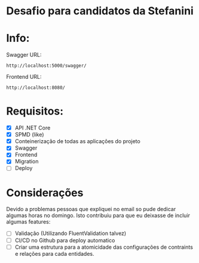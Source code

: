# Desafio para candidatos da Stefanini

# Info:

Swagger URL:

    http://localhost:5000/swagger/

Frontend URL:

    http://localhost:8080/

# Requisitos:

- [x] API .NET Core
- [x] SPMD (like)
- [x] Conteinerização de todas as aplicações do projeto
- [x] Swagger
- [x] Frontend
- [x] Migration
- [ ] Deploy

# Considerações

Devido a problemas pessoas que expliquei no email so pude dedicar algumas horas no domingo. Isto contribuiu para que eu deixasse de incluir algumas features:

- [ ] Validação (Utilizando FluentValidation talvez)
- [ ] CI/CD no Github para deploy automatico
- [ ] Criar uma estrutura para a atomicidade das configurações de contraints e relações para cada entidades.
